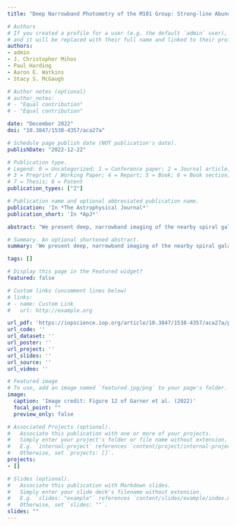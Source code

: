 ```yaml
---
title: "Deep Narrowband Photometry of the M101 Group: Strong-line Abundances of 720 HII Regions"

# Authors
# If you created a profile for a user (e.g. the default `admin` user), write the username (folder name) here 
# and it will be replaced with their full name and linked to their profile.
authors:
- admin
- J. Christopher Mihos
- Paul Harding
- Aaron E. Watkins
- Stacy S. McGaugh

# Author notes (optional)
# author_notes:
# - "Equal contribution"
# - "Equal contribution"

date: "December 2022"
doi: "10.3847/1538-4357/aca27a"

# Schedule page publish date (NOT publication's date).
publishDate: "2022-12-22"

# Publication type.
# Legend: 0 = Uncategorized; 1 = Conference paper; 2 = Journal article;
# 3 = Preprint / Working Paper; 4 = Report; 5 = Book; 6 = Book section;
# 7 = Thesis; 8 = Patent
publication_types: ["2"]

# Publication name and optional abbreviated publication name.
publication: 'In *The Astrophysical Journal*'
publication_short: 'In *ApJ*'

abstract: "We present deep, narrowband imaging of the nearby spiral galaxy M101 and its satellites to analyze the oxygen abundances of their HII regions. Using Case Western Reserve University's Burrell Schmidt telescope, we add to the narrowband data set of the M101 Group, consisting of Hα, Hβ, and [OIII] emission lines and the blue [OII]λ3727 emission line for the first time. This allows for complete spatial coverage of the oxygen abundance of the entire M101 Group. We used the strong-line ratio $R_{23}$ to estimate oxygen abundances for the HII regions in our sample, utilizing three different calibration techniques to provide a baseline estimate of the oxygen abundances. This results in ~650 HII regions for M101, 10 HII regions for NGC 5477, and ~60 HII regions for NGC 5474, the largest sample for this Group to date. M101 shows a strong abundance gradient, while the satellite galaxies present little or no gradient. There is some evidence for a flattening of the gradient in M101 beyond R ~ 14 kpc. Additionally, M101 shows signs of azimuthal abundance variations to the west and southwest. The radial and azimuthal abundance variations in M101 are likely explained by an interaction it had with its most massive satellite, NGC 5474, ~300 Myr ago combined with internal dynamical effects such as corotation."

# Summary. An optional shortened abstract.
summary: 'We present deep, narrowband imaging of the nearby spiral galaxy M101 and its satellite to analyze the oxygen abundances of their HII regions. We add to the narrowband data set of the M101 Group, consisting of Hα, Hβ, and [OIII] emission lines, the blue [OII]λ3727 emission line for the first time. Using the $R_{23}$ strong-line ratio, we estimate the oxygen abundances of ~720 HII regions throughout the M101 Group. M101 shows a strong abundance gradient, while the satellite galaxies present little or no gradient. There is some evidence for a flattening of the gradient in M101 beyond R ~ 14 kpc. Additionally, M101 shows signs of azimuthal abundance variations to the west and southwest. These features are explored in the context of the M101-NGC 5474 interaction.'

tags: []

# Display this page in the Featured widget?
featured: false

# Custom links (uncomment lines below)
# links:
# - name: Custom Link
#   url: http://example.org

url_pdf: 'https://iopscience.iop.org/article/10.3847/1538-4357/aca27a/pdf'
url_code: ''
url_dataset: ''
url_poster: ''
url_project: ''
url_slides: ''
url_source: ''
url_video: ''

# Featured image
# To use, add an image named `featured.jpg/png` to your page's folder. 
image:
  caption: 'Image credit: Figure 12 of Garner et al. (2022)'
  focal_point: ""
  preview_only: false

# Associated Projects (optional).
#   Associate this publication with one or more of your projects.
#   Simply enter your project's folder or file name without extension.
#   E.g. `internal-project` references `content/project/internal-project/index.md`.
#   Otherwise, set `projects: []`.
projects: 
- []

# Slides (optional).
#   Associate this publication with Markdown slides.
#   Simply enter your slide deck's filename without extension.
#   E.g. `slides: "example"` references `content/slides/example/index.md`.
#   Otherwise, set `slides: ""`.
slides: ""
---
```


<!-- {{% callout note %}}
Click the *Cite* button above to demo the feature to enable visitors to import publication metadata into their reference management software.
{{% /callout %}}

{{% callout note %}}
Create your slides in Markdown - click the *Slides* button to check out the example.
{{% /callout %}}

Supplementary notes can be added here, including [code, math, and images](https://wowchemy.com/docs/writing-markdown-latex/). -->
